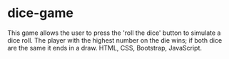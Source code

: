 # dice-game
This game allows the user to press the 'roll the dice' button to simulate a dice roll. The player with the highest number on the die wins; if both dice are the same it ends in a draw. HTML, CSS, Bootstrap, JavaScript. 
